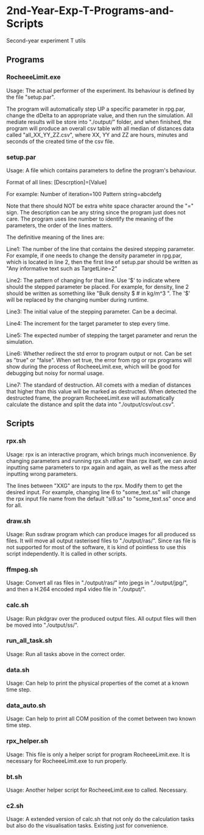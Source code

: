 # 2nd-Year-Exp-T-Programs-and-Scripts
Second-year experiment T utils

## Programs
### RocheeeLimit.exe
Usage: The actual performer of the experiment. Its behaviour is defined by the file "setup.par".

The program will automatically step UP a specific parameter in rpg.par, change the dDelta to an appropriate value, and then run the simulation.
All mediate results will be store into "./output/" folder, and when finished, the program will produce an overall csv table with all median of distances data called "all_XX_YY_ZZ.csv", where XX, YY and ZZ are hours, minutes and seconds of the created time of the csv file.

### setup.par
Usage: A file which contains parameters to define the program's behaviour.

Format of all lines: 
[Descrption]=[Value]

For example: 
Number of iteration=100
Pattern string=abcdefg

Note that there should NOT be extra white space character around the "=" sign. The description can be any string since the program just does not care. The program uses line number to identify the meaning of the parameters, the order of the lines matters.

The definitive meaning of the lines are:

Line1: The number of the line that contains the desired stepping parameter. For example, if one needs to change the density parameter in rpg.par, which is located in line 2, then the first line of setup.par should be written as "Any informative text such as TargetLine=2"

Line2: The pattern of changing for that line. Use '$' to indicate where should the stepped parameter be placed. For example, for density, line 2 should be written as something like "Bulk density	$	# in kg/m^3 ". The '$' will be replaced by the changing number during runtime.

Line3: The initial value of the stepping parameter. Can be a decimal. 

Line4: The increment for the target parameter to step every time. 

Line5: The expected number of stepping the target parameter and rerun the simulation. 

Line6: Whether redirect the std error to program output or not. Can be set as "true" or "false". When set true, the error from rpg or rpx programs will show during the process of RocheeeLimit.exe, which will be good for debugging but noisy for normal usage.

Line7: The standard of destruction. All comets with a median of distances that higher than this value will be marked as destructed. When detected the destructed frame, the program RocheeeLimit.exe will automatically calculate the distance and split the data into "./output/csv/out.csv".

## Scripts
### rpx.sh
Usage: rpx is an interactive program, which brings much inconvenience. By changing parameters and running rpx.sh rather than rpx itself, we can avoid inputting same parameters to rpx again and again, as well as the mess after inputting wrong parameters.

The lines between "XXG" are inputs to the rpx. Modify them to get the desired input. For example, changing line 6 to "some_text.ss" will change the rpx input file name from the default "sl9.ss" to "some_text.ss" once and for all.

### draw.sh
Usage: Run ssdraw program which can produce images for all produced ss files. It will move all output rasterised files to "./output/ras/". Since ras file is not supported for most of the software, it is kind of pointless to use this script independently. It is called in other scripts.

### ffmpeg.sh
Usage: Convert all ras files in "./output/ras/" into jpegs in "./output/jpg/", and then a H.264 encoded mp4 video file in "./output/".

### calc.sh
Usage: Run pkdgrav over the produced output files. All output files will then be moved into "./output/ss/".

### run_all_task.sh
Usage: Run all tasks above in the correct order.

### data.sh
Usage: Can help to print the physical properties of the comet at a known time step.

### data_auto.sh
Usage: Can help to print all COM position of the comet between two known time step.

### rpx_helper.sh
Usage: This file is only a helper script for program RocheeeLimit.exe. It is necessary for RocheeeLimit.exe to run properly.

### bt.sh
Usage: Another helper script for RocheeeLimit.exe to called. Necessary.

### c2.sh
Usage: A extended version of calc.sh that not only do the calculation tasks but also do the visualisation tasks. Existing just for convenience.
